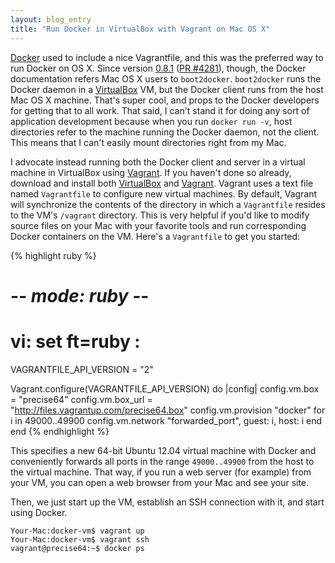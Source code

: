 ```yaml
---
layout: blog_entry
title: "Run Docker in VirtualBox with Vagrant on Mac OS X"
---
```


[Docker][1] used to include a nice Vagrantfile, and this was the preferred way
to run Docker on OS X. Since version [0.8.1][2] ([PR #4281][3]), though, the
Docker documentation refers Mac OS X users to `boot2docker`. `boot2docker` runs
the Docker daemon in a [VirtualBox][5] VM, but the Docker client runs from the
host Mac OS X machine. That's super cool, and props to the Docker
developers for getting that to all work. That said, I can't stand it for
doing any sort of application development because when you run `docker run -v`,
host directories refer to the machine running the Docker daemon, not the
client. This means that I can't easily mount directories right from
my Mac.

I advocate instead running both the Docker client and server in a virtual
machine in VirtualBox using [Vagrant][6]. If you haven't done so already,
download and install both [VirtualBox][5] and [Vagrant][6]. Vagrant uses a
text file named `Vagrantfile` to configure new virtual machines. By default,
Vagrant will synchronize the contents of the directory in which a `Vagrantfile`
resides to the VM's `/vagrant` directory. This is very helpful if you'd like to
modify source files on your Mac with your favorite tools and run corresponding
Docker containers on the VM. Here's a `Vagrantfile` to get you started:

{% highlight ruby %}
# -*- mode: ruby -*-
# vi: set ft=ruby :

VAGRANTFILE_API_VERSION = "2"

Vagrant.configure(VAGRANTFILE_API_VERSION) do |config|
  config.vm.box = "precise64"
  config.vm.box_url = "http://files.vagrantup.com/precise64.box"
  config.vm.provision "docker"
  for i in 49000..49900
    config.vm.network "forwarded_port", guest: i, host: i
  end
end
{% endhighlight %}

This specifies a new 64-bit Ubuntu 12.04 virtual machine with Docker and
conveniently forwards all ports in the range `49000..49900` from the host to
the virtual machine. That way, if you run a web server (for example) from your
VM, you can open a web browser from your Mac and see your site.

Then, we just start up the VM, establish an SSH connection with it, and start
using Docker.

    Your-Mac:docker-vm$ vagrant up
    Your-Mac:docker-vm$ vagrant ssh
    vagrant@precise64:~$ docker ps

[1]: https://www.docker.io/
[2]: https://github.com/dotcloud/docker/blob/master/CHANGELOG.md
[3]: https://github.com/dotcloud/docker/pull/4281
[4]: http://docs.docker.io/en/latest/installation/mac/
[5]: https://www.virtualbox.org/
[6]: http://www.vagrantup.com/
